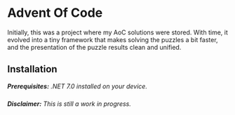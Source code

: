 # Advent Of Code

Initially, this was a project where my AoC solutions were stored. With time, it evolved into a tiny framework that makes solving the puzzles a bit faster, and the presentation of the puzzle results clean and unified. 


## Installation
<em><strong>Prerequisites:</strong> .NET 7.0 installed on your device.</em>


###


<em><strong>Disclaimer:</strong> This is still a work in progress.</em>
